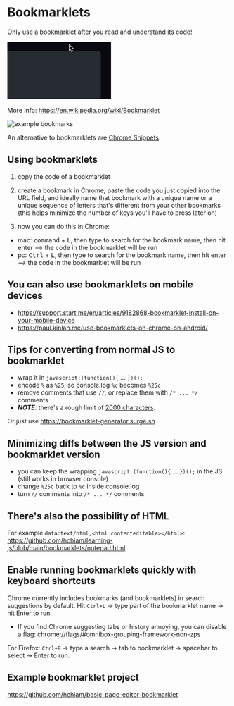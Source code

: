 # Bookmarklets

Only use a bookmarklet after you read and understand its code!

![animation showing how to hover to get the copy-to-clipboard button](copy-code-to-clipboard.gif)

More info: https://en.wikipedia.org/wiki/Bookmarklet

![example bookmarks](ExampleBookmarks.png)

An alternative to bookmarklets are [Chrome Snippets](https://developer.chrome.com/docs/devtools/javascript/snippets/).

## Using bookmarklets

1. copy the code of a bookmarklet

2. create a bookmark in Chrome, paste the code you just copied into the URL field, and ideally name that bookmark with a unique name or a unique sequence of letters that's different from your other bookmarks (this helps minimize the number of keys you'll have to press later on)

3. now you can do this in Chrome:

- mac: <kbd>command</kbd> + <kbd>L</kbd>, then type to search for the bookmark name, then hit enter --> the code in the bookmarklet will be run
- pc: <kbd>Ctrl</kbd> + <kbd>L</kbd>, then type to search for the bookmark name, then hit enter --> the code in the bookmarklet will be run

## You can also use bookmarklets on mobile devices

- https://support.start.me/en/articles/9182868-bookmarklet-install-on-your-mobile-device
- https://paul.kinlan.me/use-bookmarklets-on-chrome-on-android/

## Tips for converting from normal JS to bookmarklet

- wrap it in `javascript:(function(){` … `})();`
- encode `%` as `%25`, so console.log `%c` becomes `%25c`
- remove comments that use `//`, or replace them with `/* ... */` comments
- **_NOTE_**: there's a rough limit of [2000 characters](https://stackoverflow.com/questions/417142/what-is-the-maximum-length-of-a-url-in-different-browsers).

Or just use https://bookmarklet-generator.surge.sh

## Minimizing diffs between the JS version and bookmarklet version

- you can keep the wrapping `javascript:(function(){` … `})();` in the JS (still works in browser console)
- change `%25c` back to `%c` inside console.log
- turn `//` comments into `/* ... */` comments

## There's also the possibility of HTML

For example `data:text/html,<html contenteditable></html>`: https://github.com/hchiam/learning-js/blob/main/bookmarklets/notepad.html

## Enable running bookmarklets quickly with keyboard shortcuts

Chrome currently includes bookmarks (and bookmarklets) in search suggestions by default. Hit `Ctrl+L` -> type part of the bookmarklet name -> hit Enter to run.
- If you find Chrome suggesting tabs or history annoying, you can disable a flag: chrome://flags/#omnibox-grouping-framework-non-zps

For Firefox: `Ctrl+B` -> type a search -> tab to bookmarklet -> spacebar to select -> Enter to run.

## Example bookmarklet project

https://github.com/hchiam/basic-page-editor-bookmarklet
